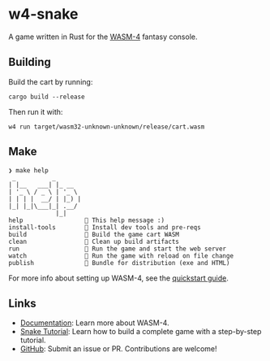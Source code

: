 # w4-snake

A game written in Rust for the [WASM-4](https://wasm4.org) fantasy console.

## Building

Build the cart by running:

```shell
cargo build --release
```

Then run it with:

```shell
w4 run target/wasm32-unknown-unknown/release/cart.wasm
```

## Make

```text
❯ make help
 _          _       
| |__   ___| |_ __  
| '_ \ / _ \ | '_ \ 
| | | |  __/ | |_) |
|_| |_|\___|_| .__/ 
             |_|    
help                 💬 This help message :)
install-tools        🔮 Install dev tools and pre-reqs
build                🔨 Build the game cart WASM
clean                🧹 Clean up build artifacts
run                  🚀 Run the game and start the web server
watch                👀 Run the game with reload on file change
publish              🎁 Bundle for distribution (exe and HTML)
```

For more info about setting up WASM-4, see the [quickstart guide](https://wasm4.org/docs/getting-started/setup?code-lang=rust#quickstart).

## Links

- [Documentation](https://wasm4.org/docs): Learn more about WASM-4.
- [Snake Tutorial](https://wasm4.org/docs/tutorials/snake/goal): Learn how to build a complete game
  with a step-by-step tutorial.
- [GitHub](https://github.com/aduros/wasm4): Submit an issue or PR. Contributions are welcome!
